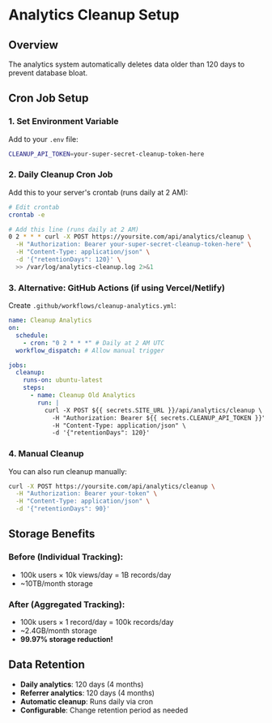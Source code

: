# Analytics Cleanup Setup

## Overview

The analytics system automatically deletes data older than 120 days to prevent database bloat.

## Cron Job Setup

### 1. Set Environment Variable

Add to your `.env` file:

```bash
CLEANUP_API_TOKEN=your-super-secret-cleanup-token-here
```

### 2. Daily Cleanup Cron Job

Add this to your server's crontab (runs daily at 2 AM):

```bash
# Edit crontab
crontab -e

# Add this line (runs daily at 2 AM)
0 2 * * * curl -X POST https://yoursite.com/api/analytics/cleanup \
  -H "Authorization: Bearer your-super-secret-cleanup-token-here" \
  -H "Content-Type: application/json" \
  -d '{"retentionDays": 120}' \
  >> /var/log/analytics-cleanup.log 2>&1
```

### 3. Alternative: GitHub Actions (if using Vercel/Netlify)

Create `.github/workflows/cleanup-analytics.yml`:

```yaml
name: Cleanup Analytics
on:
  schedule:
    - cron: "0 2 * * *" # Daily at 2 AM UTC
  workflow_dispatch: # Allow manual trigger

jobs:
  cleanup:
    runs-on: ubuntu-latest
    steps:
      - name: Cleanup Old Analytics
        run: |
          curl -X POST ${{ secrets.SITE_URL }}/api/analytics/cleanup \
            -H "Authorization: Bearer ${{ secrets.CLEANUP_API_TOKEN }}" \
            -H "Content-Type: application/json" \
            -d '{"retentionDays": 120}'
```

### 4. Manual Cleanup

You can also run cleanup manually:

```bash
curl -X POST https://yoursite.com/api/analytics/cleanup \
  -H "Authorization: Bearer your-token" \
  -H "Content-Type: application/json" \
  -d '{"retentionDays": 90}'
```

## Storage Benefits

### Before (Individual Tracking):

- 100k users × 10k views/day = 1B records/day
- ~10TB/month storage

### After (Aggregated Tracking):

- 100k users × 1 record/day = 100k records/day
- ~2.4GB/month storage
- **99.97% storage reduction!**

## Data Retention

- **Daily analytics**: 120 days (4 months)
- **Referrer analytics**: 120 days (4 months)
- **Automatic cleanup**: Runs daily via cron
- **Configurable**: Change retention period as needed

